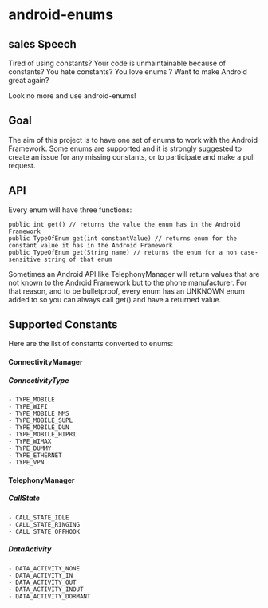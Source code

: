 # android-enums

## sales Speech

Tired of using constants? Your code is unmaintainable because of constants? You hate constants? You love enums ? Want to make Android great again?

Look no more and use android-enums!

## Goal

The aim of this project is to have one set of enums to work with the Android Framework. Some enums are supported and it is strongly suggested to create an issue for any missing constants, or to participate and make a pull request.

## API

Every enum will have three functions:

    public int get() // returns the value the enum has in the Android Framework
    public TypeOfEnum get(int constantValue) // returns enum for the constant value it has in the Android Framework
    public TypeOfEnum get(String name) // returns the enum for a non case-sensitive string of that enum

Sometimes an Android API like TelephonyManager will return values that are not known to the Android Framework but to the phone manufacturer.
For that reason, and to be bulletproof, every enum has an UNKNOWN enum added to so you can always call get() and have a returned value.


## Supported Constants

Here are the list of constants converted to enums:

#### ConnectivityManager

##### ConnectivityType

    - TYPE_MOBILE
    - TYPE_WIFI
    - TYPE_MOBILE_MMS
    - TYPE_MOBILE_SUPL
    - TYPE_MOBILE_DUN
    - TYPE_MOBILE_HIPRI
    - TYPE_WIMAX
    - TYPE_DUMMY
    - TYPE_ETHERNET
    - TYPE_VPN

#### TelephonyManager

##### CallState

    - CALL_STATE_IDLE
    - CALL_STATE_RINGING
    - CALL_STATE_OFFHOOK

##### DataActivity

    - DATA_ACTIVITY_NONE
    - DATA_ACTIVITY_IN
    - DATA_ACTIVITY_OUT
    - DATA_ACTIVITY_INOUT
    - DATA_ACTIVITY_DORMANT


